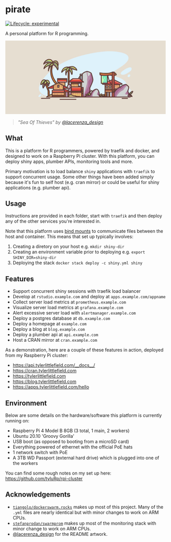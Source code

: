 # pirate

[![Lifecycle: experimental](https://img.shields.io/badge/lifecycle-experimental-orange.svg)](https://lifecycle.r-lib.org/articles/stages.html#experimental)

A personal platform for R programming.

![](images/pirate.jpeg)

> _"Sea Of Thieves" by [@lacerenza_design](https://www.instagram.com/lacerenza_design)_

## What

This is a platform for R programmers, powered by traefik and docker, and designed to work on a Raspberry Pi cluster. With this platform, you can deploy shiny apps, plumber APIs, monitoring tools and more.

Primary motivation is to load balance `shiny` applications with `traefik` to support concurrent usage. Some other things have been added simply because it's fun to self host (e.g. cran mirror) or could be useful for shiny applications (e.g. plumber api).

## Usage

Instructions are provided in each folder, start with `traefik` and then deploy any of the other services you're interested in.

Note that this platform uses [bind mounts](https://docs.docker.com/storage/bind-mounts/) to communicate files between the host and container. This means that set up typically involves:

1. Creating a diretory on your host e.g. `mkdir shiny-dir`
2. Creating an environment variable prior to deploying e.g. `export SHINY_DIR=shiny-dir`
3. Deploying the stack `docker stack deploy -c shiny.yml shiny`

## Features

* Support concurrent shiny sessions with traefik load balancer
* Develop at `rstudio.example.com` and deploy at `apps.example.com/appname`
* Collect server load metrics at `prometheus.example.com`
* Visualize server load metrics at `grafana.example.com`
* Alert excessive server load with `alertmanager.example.com`
* Deploy a postgres database at `db.example.com`
* Deploy a homepage at `example.com`
* Deploy a blog at `blog.example.com`
* Deploy a plumber api at `api.example.com`
* Host a CRAN mirror at `cran.example.com`

As a demonstration, here are a couple of these features in action, deployed from my Raspberry Pi cluster:

* https://api.tylerlittlefield.com/__docs__/
* https://cran.tylerlittlefield.com
* https://tylerlittlefield.com
* https://blog.tylerlittlefield.com
* https://apps.tylerlittlefield.com/hello

## Environment

Below are some details on the hardware/software this platform is currently running on:

* Raspberry Pi 4 Model B 8GB (3 total, 1 main, 2 workers)
* Ubuntu 20.10 'Groovy Gorilla'
* USB boot (as opposed to booting from a microSD card)
* Everything powered of ethernet with the official PoE hats
* 1 network switch with PoE
* A 3TB WD Passport (external hard drive) which is plugged into one of the workers

You can find some rough notes on my set up here: https://github.com/tyluRp/rpi-cluster

## Acknowledgements

* [`tiangolo/dockerswarm.rocks`](https://github.com/tiangolo/dockerswarm.rocks) makes up most of this project. Many of the `.yml` files are nearly identical but with minor changes to work on ARM CPUs.
* [`stefanprodan/swarmprom`](https://github.com/stefanprodan/swarmprom) makes up most of the monitoring stack with minor change to work on ARM CPUs.
* [@lacerenza_design](https://www.instagram.com/lacerenza_design) for the README artwork.
